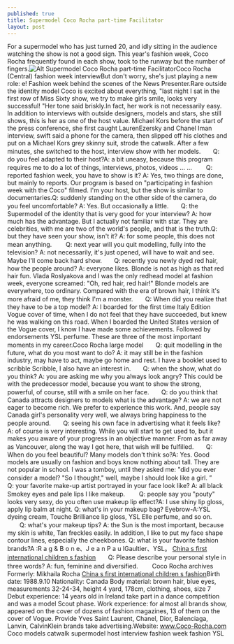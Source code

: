 ```yaml
---
published: true
title: Supermodel Coco Rocha part-time Facilitator
layout: post
---
```

For a supermodel who has just turned 20, and idly sitting in the audience watching the show is not a good sign. This year\'s fashion week, Coco Rocha frequently found in each show, took to the runway but the number of fingers.![Alt Supermodel Coco Rocha part-time Facilitator](https://c2.staticflickr.com/6/5670/23462193183_1192c4c6e0.jpg)Coco Rocha (Central) fashion week interviewBut don\'t worry, she\'s just playing a new role: e! Fashion week behind the scenes of the News Presenter.Rare outside the identity model Coco is excited about everything, \"last night I sat in the first row of Miss Sixty show, we try to make girls smile, looks very successful! \"Her tone said briskly.In fact, her work is not necessarily easy. In addition to interviews with outside designers, models and stars, she still shows, this is her as one of the host value. Michael Kors before the start of the press conference, she first caught LaurenEzersky and Chanel Iman interview, swift said a phone for the camera, then slipped off his clothes and put on a Michael Kors grey skinny suit, strode the catwalk. After a few minutes, she switched to the host, interview show with her models.　　Q: do you feel adapted to their host?A: a bit uneasy, because this program requires me to do a lot of things, interviews, photos, videos ... ... 　　Q: reported fashion week, you have to show is it? A: Yes, two things are done, but mainly to reports. Our program is based on \"participating in fashion week with the Coco\" filmed. I\'m your host, but the show is similar to documentaries.Q: suddenly standing on the other side of the camera, do you feel uncomfortable? A: Yes. But occasionally a little.　　Q: the Supermodel of the identity that is very good for your interview? A: how much has the advantage. But I actually not familiar with star. They are celebrities, with me are two of the world\'s people, and that is the truth.Q: but they have seen your show, isn\'t it? A: for some people, this does not mean anything. 　　Q: next year will you quit modelling, fully into the television? A: not necessarily, it\'s just opened, will have to wait and see. Maybe I\'ll come back hard show.　　Q: recently you newly dyed red hair, how the people around? A: everyone likes. Blonde is not as high as that red hair fun. Vlada Roslyakova and I was the only redhead model at fashion week, everyone screamed: \"Oh, red hair, red hair!\" Blonde models are everywhere, too ordinary. Compared with the era of brown hair, I think it\'s more afraid of me, they think I\'m a monster.　　Q: When did you realize that they have to be a top model? A: I boarded for the first time Italy Edition Vogue cover of time, when I do not feel that they have succeeded, but knew he was walking on this road. When I boarded the United States version of the Vogue cover, I know I have made some achievements. Followed by endorsements YSL perfume. These are three of the most important moments in my career.Coco Rocha large model　　Q: quit modelling in the future, what do you most want to do? A: it may still be in the fashion industry, may have to act, maybe go home and rest. I have a booklet used to scribble Scribble, I also have an interest in.　　Q: when the show, what do you think? A: you are asking me why you always look angry? This could be with the predecessor model, because you want to show the strong, powerful, of course, still with a smile on her face.　　Q: do you think that Canada attracts designers to models what is the advantage? A: we are not eager to become rich. We prefer to experience this work. And, people say Canada girl\'s personality very well, we always bring happiness to the people around.　　Q: seeing his own face in advertising what it feels like? A: of course is very interesting. While you will start to get used to, but it makes you aware of your progress in an objective manner. From as far away as Vancouver, along the way I got here, that wish will be fulfilled.　　Q: When do you feel beautiful? Many models don\'t think so?A: Yes. Good models are usually on fashion and boys know nothing about tall. They are not popular in school. I was a tomboy, until they asked me: \"did you ever consider a model? \"So I thought,\" well, maybe I should look like a girl. ”　　Q: your favorite make-up artist portrayed in your face look like? A: all black Smokey eyes and pale lips I like makeup. 　　Q: people say you \"pouty\" looks very sexy, do you often use makeup lip effect?A: I use shiny lip gloss, apply lip balm at night. Q: what\'s in your makeup bag? Eyebrow-A:YSL dyeing cream, Touche Brilliance lip gloss, YSL Elle perfume, and so on. 　　Q: what\'s your makeup tips? A: the Sun is the most important, because my skin is white, Tan freckles easily. In addition, I like to put my face shape contour lines, especially the cheekbones. Q: what is your favorite fashion brands?A :R a g & B o n e、J e a n P a u lGaultier、YSL。  [China s first international children s fashion](http://www.faybag.com/2015/12/24/china-s-first-international-children-s-fashion-week/)　　Q: Please describe your personal style in three words? A: fun, feminine and diversified. 　　Coco Rocha archives Formerly: Mikhaila Rocha  [China s first international children s fashion](http://www.faybag.com/2015/12/24/china-s-first-international-children-s-fashion-week/)Birth date: 1988.9.10 Nationality: Canada Body material: brown hair, blue eyes, measurements 32-24-34, height 4 yard, 178cm, clothing, shoes, size 7 Debut experience: 14 years old in Ireland take part in a dance competition and was a model Scout phase. Work experience: for almost all brands show, appeared on the cover of dozens of fashion magazines, 13 of them on the cover of Vogue. Provide Yves Saint Laurent, Chanel, Dior, Balenciaga, Lanvin, CalvinKlein brands take advertising.Website: www.Coco-Rocha.com Coco models catwalk supermodel host interview fashion week fashion YSL